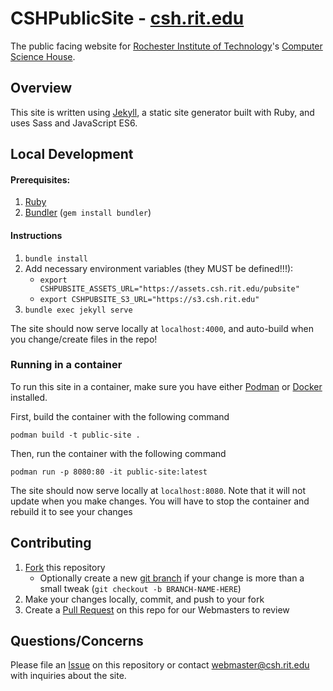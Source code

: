 # CSHPublicSite - [csh.rit.edu](https://csh.rit.edu)

The public facing website for [Rochester Institute of Technology](https://rit.edu/)'s [Computer Science House](https://csh.rit.edu).

## Overview

This site is written using [Jekyll](https://jekyllrb.com/), a static site generator built with Ruby, and uses Sass and JavaScript ES6.

## Local Development

#### Prerequisites:

1. [Ruby](https://www.ruby-lang.org/en/documentation/installation/)
2. [Bundler](https://bundler.io/) (`gem install bundler`)

#### Instructions

1. `bundle install`
2. Add necessary environment variables (they MUST be defined!!!):
   - `export CSHPUBSITE_ASSETS_URL="https://assets.csh.rit.edu/pubsite"`
   - `export CSHPUBSITE_S3_URL="https://s3.csh.rit.edu"`
3. `bundle exec jekyll serve`

The site should now serve locally at `localhost:4000`, and auto-build when you change/create files in the repo!

### Running in a container

To run this site in a container, make sure you have either [Podman](https://podman.io) or [Docker](https://docker.com) installed.

First, build the container with the following command

```
podman build -t public-site .
```

Then, run the container with the following command

```
podman run -p 8080:80 -it public-site:latest
```

The site should now serve locally at `localhost:8080`. Note that it will not update when you make changes. You will have to stop the container and rebuild it to see your changes

## Contributing

1. [Fork](https://help.github.com/en/articles/fork-a-repo) this repository
   - Optionally create a new [git branch](https://git-scm.com/book/en/v2/Git-Branching-Branches-in-a-Nutshell) if your change is more than a small tweak (`git checkout -b BRANCH-NAME-HERE`)
2. Make your changes locally, commit, and push to your fork
3. Create a [Pull Request](https://help.github.com/en/articles/about-pull-requests) on this repo for our Webmasters to review

## Questions/Concerns

Please file an [Issue](https://github.com/ComputerScienceHouse/CSHPublicSite/issues/new) on this repository or contact [webmaster@csh.rit.edu](mailto:webmaster@csh.rit.edu) with inquiries about the site.
